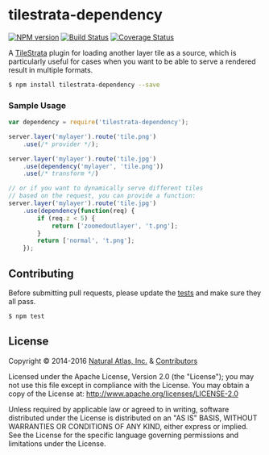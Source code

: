 # tilestrata-dependency
[![NPM version](http://img.shields.io/npm/v/tilestrata-dependency.svg?style=flat)](https://www.npmjs.org/package/tilestrata-dependency)
[![Build Status](https://travis-ci.org/naturalatlas/tilestrata-dependency.svg)](https://travis-ci.org/naturalatlas/tilestrata-dependency)
[![Coverage Status](http://img.shields.io/coveralls/naturalatlas/tilestrata-dependency/master.svg?style=flat)](https://coveralls.io/r/naturalatlas/tilestrata-dependency)

A [TileStrata](https://github.com/naturalatlas/tilestrata) plugin for loading another layer tile as a source, which is particularly useful for cases when you want to be able to serve a rendered result in multiple formats.

```sh
$ npm install tilestrata-dependency --save
```

### Sample Usage

```js
var dependency = require('tilestrata-dependency');

server.layer('mylayer').route('tile.png')
	.use(/* provider */);

server.layer('mylayer').route('tile.jpg')
	.use(dependency('mylayer', 'tile.png'))
	.use(/* transform */)

// or if you want to dynamically serve different tiles
// based on the request, you can provide a function:
server.layer('mylayer').route('tile.jpg')
	.use(dependency(function(req) {
		if (req.z < 5) {
			return ['zoomedoutlayer', 't.png'];
		}
		return ['normal', 't.png'];
	});
```

## Contributing

Before submitting pull requests, please update the [tests](test) and make sure they all pass.

```sh
$ npm test
```

## License

Copyright &copy; 2014-2016 [Natural Atlas, Inc.](https://github.com/naturalatlas) & [Contributors](https://github.com/naturalatlas/tilestrata-dependency/graphs/contributors)

Licensed under the Apache License, Version 2.0 (the "License"); you may not use this file except in compliance with the License. You may obtain a copy of the License at: http://www.apache.org/licenses/LICENSE-2.0

Unless required by applicable law or agreed to in writing, software distributed under the License is distributed on an "AS IS" BASIS, WITHOUT WARRANTIES OR CONDITIONS OF ANY KIND, either express or implied. See the License for the specific language governing permissions and limitations under the License.
